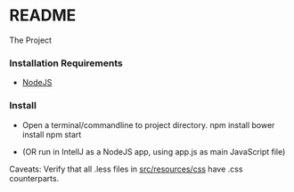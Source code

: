 # README #

The Project

### Installation Requirements ###

* [NodeJS](https://nodejs.org/)

### Install ###

* Open a terminal/commandline to project directory.
    npm install
    bower install
    npm start 

* (OR run in IntellJ as a NodeJS app, using app.js as main JavaScript file)

Caveats: Verify that all .less files in [src/resources/css](https://bitbucket.org/uonse/final-year-project/src/f08ed8bcd438c98e5b0a9886e8ebdb6da700d543/src/resources/css/?at=feature/FYP-139_HTML5_Prototype) have .css counterparts.